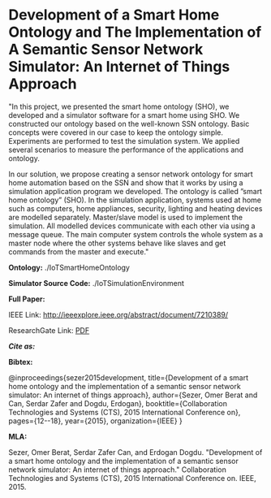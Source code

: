 # Development of a Smart Home Ontology and The Implementation of A Semantic Sensor Network Simulator: An Internet of Things Approach

"In this project, we presented the smart home ontology (SHO), we developed and a simulator software for a smart home using
SHO. We constructed our ontology based on the well-known SSN ontology. Basic concepts were covered in our case to keep
the ontology simple. Experiments are performed to test the simulation system. We applied several scenarios to measure
the performance of the applications and ontology.

In our solution, we propose creating a sensor network ontology for smart home automation based on the SSN and
show that it works by using a simulation application program we developed. The ontology is called ”smart home ontology”
(SHO). In the simulation application, systems used at home such as computers, home appliances, security, lighting and
heating devices are modelled separately. Master/slave model is used to implement the simulation. All modelled devices
communicate with each other via using a message queue. The main computer system controls the whole system as a master node where the other systems behave like slaves and
get commands from the master and execute."

**Ontology:** ./IoTSmartHomeOntology

**Simulator Source Code:** ./IoTSimulationEnvironment

**Full Paper:**

IEEE Link: http://ieeexplore.ieee.org/abstract/document/7210389/ 

ResearchGate Link: [PDF](https://www.researchgate.net/profile/Erdogan_Dogdu/publication/308850426_Development_of_a_smart_home_ontology_and_the_implementation_of_a_semantic_sensor_network_simulator_An_Internet_of_Things_approach/links/58014e0f08ae23fd1b620369.pdf)

_**Cite as:**_

**Bibtex:**

@inproceedings{sezer2015development,
  title={Development of a smart home ontology and the implementation of a semantic sensor network simulator: An internet of things approach},
  author={Sezer, Omer Berat and Can, Serdar Zafer and Dogdu, Erdogan},
  booktitle={Collaboration Technologies and Systems (CTS), 2015 International Conference on},
  pages={12--18},
  year={2015},
  organization={IEEE}
}

**MLA:**

Sezer, Omer Berat, Serdar Zafer Can, and Erdogan Dogdu. "Development of a smart home ontology and the implementation of a semantic sensor network simulator: An internet of things approach." Collaboration Technologies and Systems (CTS), 2015 International Conference on. IEEE, 2015.
